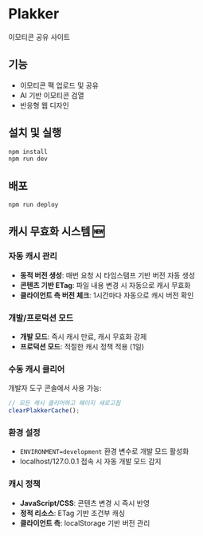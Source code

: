 # Plakker

이모티콘 공유 사이트

## 기능

- 이모티콘 팩 업로드 및 공유
- AI 기반 이모티콘 검열
- 반응형 웹 디자인

## 설치 및 실행

```bash
npm install
npm run dev
```

## 배포

```bash
npm run deploy
```

## 캐시 무효화 시스템 🆕

### 자동 캐시 관리
- **동적 버전 생성**: 매번 요청 시 타임스탬프 기반 버전 자동 생성
- **콘텐츠 기반 ETag**: 파일 내용 변경 시 자동으로 캐시 무효화
- **클라이언트 측 버전 체크**: 1시간마다 자동으로 캐시 버전 확인

### 개발/프로덕션 모드
- **개발 모드**: 즉시 캐시 만료, 캐시 무효화 강제
- **프로덕션 모드**: 적절한 캐시 정책 적용 (1일)

### 수동 캐시 클리어
개발자 도구 콘솔에서 사용 가능:
```javascript
// 모든 캐시 클리어하고 페이지 새로고침
clearPlakkerCache();
```

### 환경 설정
- `ENVIRONMENT=development` 환경 변수로 개발 모드 활성화
- localhost/127.0.0.1 접속 시 자동 개발 모드 감지

### 캐시 정책
- **JavaScript/CSS**: 콘텐츠 변경 시 즉시 반영
- **정적 리소스**: ETag 기반 조건부 캐싱
- **클라이언트 측**: localStorage 기반 버전 관리
